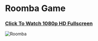 # Roomba Game

### [Click To Watch 1080p HD Fullscreen](https://www.youtube.com/watch?v=RmILj5D5DBc)

![Roomba](https://i.giphy.com/media/IcEEsRVxKJ4Lq86qnT/giphy.webp)
